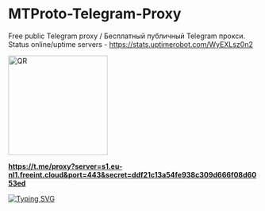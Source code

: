 # MTProto-Telegram-Proxy
Free public Telegram proxy / Бесплатный публичный Telegram прокси. Status online/uptime servers - https://stats.uptimerobot.com/WyEXLsz0n2

<img src="https://github.com/FreeINT-cloud/hlam/blob/main/IMG_1247.jpg?raw=true" alt="QR" width="200" height="200">

<b>https://t.me/proxy?server=s1.eu-nl1.freeint.cloud&port=443&secret=ddf21c13a54fe938c309d666f08d6053ed</b>


[![Typing SVG](https://readme-typing-svg.herokuapp.com?color=%2336BCF7&lines=FreeINT.cloud)](https://freeint.cloud)
